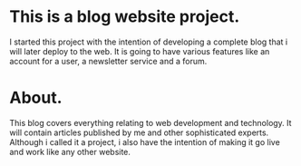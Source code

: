#  This is a blog website project.
I started this project with the intention of developing a complete blog that i will later deploy to the web.
It is going to have various features like an account for a user, a newsletter service and a forum. 
# About.
This blog covers everything relating to web development and technology. It will contain articles published by me and other 
sophisticated experts. Although i called it a project, i also have the intention of making it go live and work like any other 
website.

